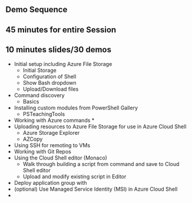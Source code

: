 ## Demo Sequence
## 45 minutes for entire Session
## 10 minutes slides/30 demos

* Initial setup including Azure File Storage
  * Initial Storage
  * Configuration of Shell
  * Show Bash dropdown
  * Upload/Download files
* Command discovery
  * Basics
* Installing custom modules from PowerShell Gallery
  * PSTeachingTools
* Working with Azure commands
  * 
* Uploading resources to Azure File Storage for use in Azure Cloud Shell
  * Azure Storage Explorer
  * AZCopy 
* Using SSH for remoting to VMs
* Working with Git Repos 
* Using the Cloud Shell editor (Monaco)
  * Walk through building a script from command and save to Cloud Shell editor
  * Upload and modify existing script in Editor
* Deploy application group with 
* (optional) Use Managed Service Identity (MSI) in Azure Cloud Shell
* 
